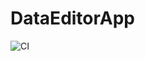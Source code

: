 # DataEditorApp

![CI](https://github.com/iskorotkov/DataEditorApp/workflows/CI/badge.svg?branch=ci)
